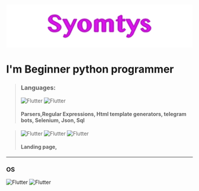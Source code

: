 ![Syomtys](https://github.com/Syomtys/Syomtys/blob/main/syomtys.png)


# I'm Beginner python programmer

> ### Languages:
> ![Flutter](https://img.shields.io/badge/-PyCharm-ededed?style=for-the-badge&logo=PyCharm&logoColor=121212)
> ![Flutter](https://img.shields.io/badge/-Python-ededed?style=for-the-badge&logo=python&logoColor=121212)
> #### Parsers,Regular Expressions, Html template generators, telegram bots, Selenium, Json, Sql

> ![Flutter](https://img.shields.io/badge/-HTML-ededed?style=for-the-badge&logo=HTML5&logoColor=121212)
> ![Flutter](https://img.shields.io/badge/-CSS-ededed?style=for-the-badge&logo=CSS3&logoColor=121212)
> ![Flutter](https://img.shields.io/badge/-JavaScript-ededed?style=for-the-badge&logo=JavaScript&logoColor=121212)
> #### Landing page,
***
### OS

![Flutter](https://img.shields.io/badge/-macOS-ededed?style=for-the-badge&logo=macOS&logoColor=121212)
![Flutter](https://img.shields.io/badge/-Windows-ededed?style=for-the-badge&logo=Windows&logoColor=121212)



